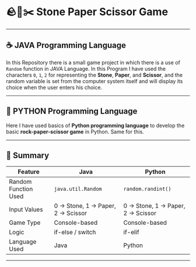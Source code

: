 # 🪨📄✂️ Stone Paper Scissor Game

---

## ☕ JAVA Programming Language

In this Repository there is a small game project in which there is a use of `Random` function in JAVA Language.
In this Program I have used the characters `0`, `1`, `2` for representing the **Stone**, **Paper**, and **Scissor**, and the random variable is set from the computer system itself and will display its choice when the user enters his choice.

---

## 🐍 PYTHON Programming Language

Here I have used basics of **Python programming language** to develop the basic **rock-paper-scissor game** in Python.
Same for this.

---

## 📘 Summary

| Feature              | Java                              | Python                            |
| -------------------- | --------------------------------- | --------------------------------- |
| Random Function Used | `java.util.Random`                | `random.randint()`                |
| Input Values         | 0 → Stone, 1 → Paper, 2 → Scissor | 0 → Stone, 1 → Paper, 2 → Scissor |
| Game Type            | Console-based                     | Console-based                     |
| Logic                | if-else / switch                  | if-elif                           |
| Language Used        | Java                              | Python                            |

---

##
